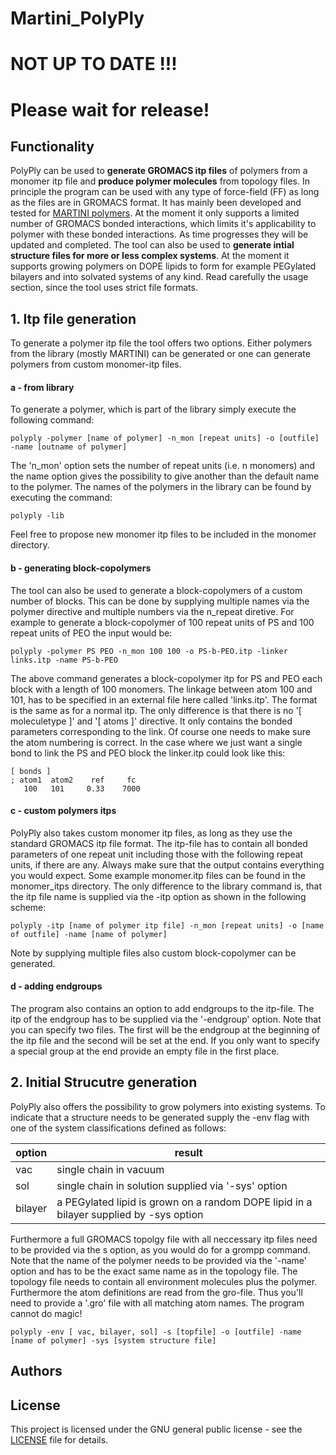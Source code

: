 # Martini_PolyPly
# NOT UP TO DATE !!!
# Please wait for release!

## Functionality 
PolyPly can be used to **generate GROMACS itp files** of polymers from a monomer itp file and **produce polymer molecules** from topology files. In principle the program can be used with any type of force-field (FF) as long as the files are in GROMACS format. It has mainly been developed and tested for [MARTINI polymers](http://www.cgmartini.nl/index.php/force-field-parameters/polymers). At the moment it only supports a limited number of GROMACS bonded interactions, which limits it's applicability to polymer with these bonded interactions. As time progresses they will be updated and completed. The tool can also be used to **generate intial structure files for more or less complex systems**. At the moment it supports growing polymers on DOPE lipids to form for example PEGylated bilayers and into solvated systems of any kind. Read carefully the usage section, since the tool uses strict file formats. 

## 1. Itp file generation
To generate a polymer itp file the tool offers two options. Either polymers from the library (mostly MARTINI) can be generated or one can generate polymers from custom monomer-itp files. 

#### a - from library
To generate a polymer, which is part of the library simply execute the following command:
```
polyply -polymer [name of polymer] -n_mon [repeat units] -o [outfile] -name [outname of polymer]
```
The 'n_mon' option sets the number of repeat units (i.e. n monomers) and the name option gives the possibility to give another than the default name to the polymer. The names of the polymers in the library can be found by executing the command:
```
polyply -lib
```
Feel free to propose new monomer itp files to be included in the monomer directory.
#### b - generating block-copolymers
The tool can also be used to generate a block-copolymers of a custom number of blocks. This can be done by supplying multiple names via the polymer directive and multiple numbers via the n_repeat diretive. For example to generate a block-copolymer of 100 repeat units of PS and 100 repeat units of PEO the input would be:
```
polyply -polymer PS PEO -n_mon 100 100 -o PS-b-PEO.itp -linker links.itp -name PS-b-PEO
```
The above command generates a block-copolymer itp for PS and PEO each block with a length of 100 monomers. The linkage between atom 100 and 101, has to be specified in an external file here called 'links.itp'. The format is the same as for a normal itp. The only difference is that there is no '[ moleculetype ]' and '[ atoms ]' directive. It only contains the bonded parameters corresponding to the link. Of course one needs to make sure the atom numbering is correct. In the case where we just want a single bond to link the PS and PEO block the linker.itp could look like this:
```
[ bonds ]
; atom1  atom2    ref     fc
   100   101     0.33    7000
```
#### c - custom polymers itps 
PolyPly also takes custom monomer itp files, as long as they use the standard GROMACS itp file format. The itp-file has to contain all bonded parameters of one repeat unit including those with the following repeat units, if there are any. Always make sure that the output contains everything you would expect. Some example monomer.itp files can be found in the monomer_itps directory. The only difference to the library command is, that the itp file name is supplied via the -itp option as shown in the following scheme:
```
polyply -itp [name of polymer itp file] -n_mon [repeat units] -o [name of outfile] -name [name of polymer]
```
Note by supplying multiple files also custom block-copolymer can be generated. 

#### d - adding endgroups 
The program also contains an option to add endgroups to the itp-file. The itp of the endgroup has to be supplied via the '-endgroup' option. Note that you can specify two files. The first will be the endgroup at the beginning of the itp file and the second will be set at the end. If you only want to specify a special group at the end provide an empty file in the first place. 

## 2. Initial Strucutre generation
PolyPly also offers the possibility to grow polymers into existing systems. To indicate that a structure needs to be generated supply the -env flag with one of the system classifications defined as follows:

option  | result
--------| ------------------------------------------------------------------------------------------
vac     | single chain in vacuum
sol     | single chain in solution supplied via '-sys' option
bilayer | a PEGylated lipid is grown on a random DOPE lipid in a bilayer supplied by -sys option

Furthermore a full GROMACS topolgy file with all neccessary itp files need to be provided via the s option, as you would do for a grompp command. Note that the name of the polymer needs to be provided via the '-name' option and has to be the exact same name as in the topology file. The topology file needs to contain all environment molecules plus the polymer. Furthermore the atom definitions are read from the gro-file. Thus you'll need to provide a '.gro' file with all matching atom names. The program cannot do magic!
```
polyply -env [ vac, bilayer, sol] -s [topfile] -o [outfile] -name [name of polymer] -sys [system structure file]
```
## Authors

## License

This project is licensed under the GNU general public license - see the [LICENSE](LICENSE) file for details.
